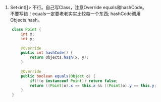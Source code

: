 1. Set<int[]> 不行。自己写Class，注意Override equals和hashCode。  
不要写错！equals一定要老老实实比较每一个东西; hashCode调用Objects.hash。
```Java
    class Point {
        int x;
        int y;
        
        @Override
        public int hashCode() {
            return Objects.hash(x, y);
        }
        
        @Override
        public boolean equals(Object o) {
            if(!(o instanceof Point)) return false;
            return ((Point)o).x == this.x && ((Point)o).y == this.y;
        }
    }
```
